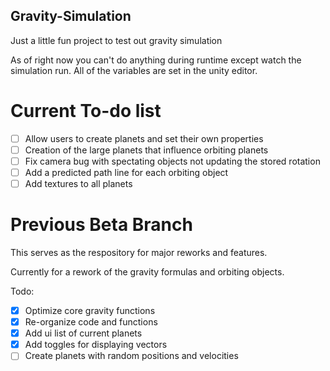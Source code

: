 ## Gravity-Simulation
Just a little fun project to test out gravity simulation

As of right now you can't do anything during runtime except watch the simulation run. All of the variables are set in the unity editor.

# Current To-do list
- [ ] Allow users to create planets and set their own properties
- [ ] Creation of the large planets that influence orbiting planets
- [ ] Fix camera bug with spectating objects not updating the stored rotation
- [ ] Add a predicted path line for each orbiting object
- [ ] Add textures to all planets

# Previous Beta Branch

This serves as the respository for major reworks and features.

Currently for a rework of the gravity formulas and orbiting objects.

Todo:
- [x] Optimize core gravity functions
- [x] Re-organize code and functions
- [x] Add ui list of current planets
- [x] Add toggles for displaying vectors
- [ ] Create planets with random positions and velocities
